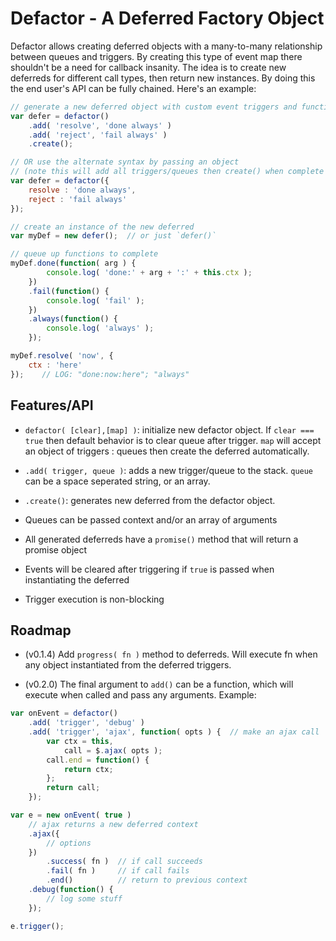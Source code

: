 # Defactor - A Deferred Factory Object

Defactor allows creating deferred objects with a many-to-many relationship between queues and triggers.
By creating this type of event map there shouldn't be a need for callback insanity.
The idea is to create new deferreds for different call types, then return new instances.
By doing this the end user's API can be fully chained.
Here's an example:

```javascript
// generate a new deferred object with custom event triggers and function queues
var defer = defactor()
    .add( 'resolve', 'done always' )
    .add( 'reject', 'fail always' )
    .create();

// OR use the alternate syntax by passing an object
// (note this will add all triggers/queues then create() when complete
var defer = defactor({
    resolve : 'done always',
    reject : 'fail always'
});

// create an instance of the new deferred
var myDef = new defer();  // or just `defer()`

// queue up functions to complete
myDef.done(function( arg ) {
        console.log( 'done:' + arg + ':' + this.ctx );
    })
    .fail(function() {
        console.log( 'fail' );
    })
    .always(function() {
        console.log( 'always' );
    });

myDef.resolve( 'now', {
    ctx : 'here'
});    // LOG: "done:now:here"; "always"
```

## Features/API

* `defactor( [clear],[map] )`: initialize new defactor object. If `clear === true` then default behavior is to clear queue after trigger. `map` will accept an object of triggers : queues then create the deferred automatically.

* `.add( trigger, queue )`: adds a new trigger/queue to the stack. `queue` can be a space seperated string, or an array.

* `.create()`: generates new deferred from the defactor object.

* Queues can be passed context and/or an array of arguments

* All generated deferreds have a `promise()` method that will return a promise object

* Events will be cleared after triggering if `true` is passed when instantiating the deferred

* Trigger execution is non-blocking

## Roadmap

* (v0.1.4) Add `progress( fn )` method to deferreds. Will execute fn when any object instantiated from the deferred triggers.

* (v0.2.0) The final argument to `add()` can be a function, which will execute when called and pass any arguments. Example:

```javascript
var onEvent = defactor()
    .add( 'trigger', 'debug' )
    .add( 'trigger', 'ajax', function( opts ) {  // make an ajax call
        var ctx = this,
            call = $.ajax( opts );
        call.end = function() {
            return ctx;
        };
        return call;
    });

var e = new onEvent( true )
    // ajax returns a new deferred context
    .ajax({
        // options
    })
        .success( fn )  // if call succeeds
        .fail( fn )     // if call fails
        .end()          // return to previous context
    .debug(function() {
        // log some stuff
    });

e.trigger();
```
